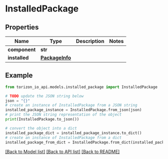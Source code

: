 # InstalledPackage


## Properties

Name | Type | Description | Notes
------------ | ------------- | ------------- | -------------
**component** | **str** |  | 
**installed** | [**PackageInfo**](PackageInfo.md) |  | 

## Example

```python
from torizon_io_api.models.installed_package import InstalledPackage

# TODO update the JSON string below
json = "{}"
# create an instance of InstalledPackage from a JSON string
installed_package_instance = InstalledPackage.from_json(json)
# print the JSON string representation of the object
print(InstalledPackage.to_json())

# convert the object into a dict
installed_package_dict = installed_package_instance.to_dict()
# create an instance of InstalledPackage from a dict
installed_package_from_dict = InstalledPackage.from_dict(installed_package_dict)
```
[[Back to Model list]](../README.md#documentation-for-models) [[Back to API list]](../README.md#documentation-for-api-endpoints) [[Back to README]](../README.md)


